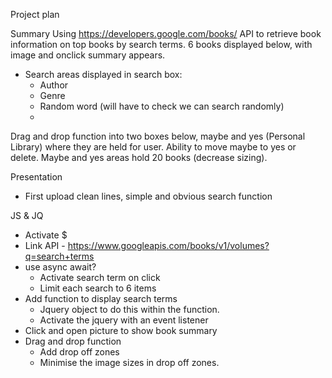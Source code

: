 Project plan

Summary
Using https://developers.google.com/books/ API to retrieve book information on top books by search terms. 6 books displayed below, with image and onclick summary appears. 
*   Search areas displayed in search box:
    -   Author
    -   Genre
    -   Random word (will have to check we can search randomly)
    -

Drag and drop function into two boxes below, maybe and yes (Personal Library) where they are held for user. Ability to move maybe to yes or delete. 
Maybe and yes areas hold 20 books (decrease sizing). 

Presentation 
*   First upload clean lines, simple and obvious search function

JS & JQ
*	Activate $
*	Link API - https://www.googleapis.com/books/v1/volumes?q=search+terms
*   use async await?
    -   Activate search term on click
    -   Limit each search to 6 items
*   Add function to display search terms
    -   Jquery object to do this within the function. 
    -   Activate the jquery with an event listener
*   Click and open picture to show book summary
*   Drag and drop function
    -   Add drop off zones
    -   Minimise the image sizes in drop off zones. 

